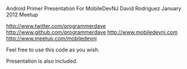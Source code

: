 Android Primer Presentation For MobileDevNJ
David Rodriguez
January 2012 Meetup

http://www.twitter.com/programmerdave
http://www.github.com/programmerdave
http://www.mobiledevnj.com
http://www.meetup.com/mobiledevnj

Feel free to use this code as you wish.

Presentation is also included.
